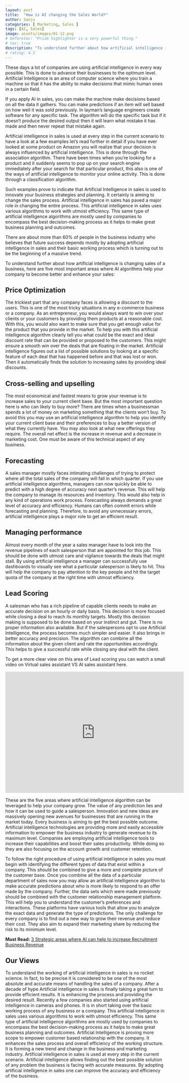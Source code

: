 ```yaml
---
layout: post
title:  "How is AI changing the Sales World?"
author: Sanju
categories: [ Marketing, Sales ]
tags: [AI, Sales]
image: assets/images/01-12.png
# beforetoc: "Prism highlighter is a very powerful thing."
# toc: true
description: "To understand further about how artificial intelligence is changing sales of a business, here are five most important areas where AI algorithms help your company to become better and enhance your sales"
# rating: 4.5
---
```

These days a lot of companies are using artificial intelligence in every way possible. This is done to advance their businesses to the optimum level. Artificial Intelligence is an area of computer science where you train a machine so that it has the ability to make decisions that mimic human ones in a certain field.

 If you apply AI in sales, you can make the machine make decisions based on all the data it gathers. You can make predictions if an item will sell based on how well it was sold previously. In layman’s language engineers create software for any specific task. The algorithm will do the specific task but if it doesn’t produce the desired output then it will learn what mistake it has made and then never repeat that mistake again.
 
  Artificial intelligence in sales is used at every step in the current scenario to have a look at a few examples let’s read further in detail if you have ever looked at some product on Amazon you will realize that your decision is always influenced by artificial intelligence. This is done through the association algorithm. There have been times when you’re looking for a product and it suddenly seems to pop up on your search engine immediately after your search for that particular product, this also is one of the ways of artificial intelligence to monitor your online activity. This is done through a classification algorithm.
  
   Such examples prove to indicate that Artificial Intelligence in sales is used to innovate your business strategies and planning. It certainly is aiming to change the sales process. Artificial intelligence in sales has paved a major role in changing the entire process.  This artificial intelligence in sales uses various algorithms to work with utmost efficiency. This same type of artificial intelligence algorithms are mostly used by companies to encompass the best decision-making process as it helps to make great business planning and outcomes.
   
   There are about more than 60% of people in the business industry who believes that future success depends mostly by adopting artificial intelligence in sales and their basic working process which is turning out to be the beginning of a massive trend. 

To understand further about how artificial intelligence is changing sales of a business, here are five most important areas where AI algorithms help your company to become better and enhance your sales:

## Price Optimization
The trickiest part that any company faces is allowing a discount to the users. This is one of the most tricky situations in any e-commerce business or a company. As an entrepreneur, you would always want to win over your clients or your customers by providing them products at a reasonable cost. With this, you would also want to make sure that you get enough value for the product that you provide in the market. To help you with this artificial intelligence algorithm clearly tell you what could be the exact and ideal discount rate that can be provided or proposed to the customers. This might ensure a smooth win over the deals that are floating in the market. Artificial intelligence figures out a list of possible solutions by looking at a specific feature of each deal that has happened before and that was lost or won. Then it automatically finds the solution to increasing sales by providing ideal discounts.

## Cross-selling and upselling
The most economical and fastest means to grow your revenue is to increase sales to your current client base. But the most important question here is who can likely to buy more? There are times when a businessman spends a lot of money on marketing something that the clients won’t buy. To avoid this you may use an artificial intelligence algorithm to help you identify your current client base and their preferences to buy a better version of what they currently have. You may also look at what new offerings they require. The overall net effect is the increase in revenue and a decrease in marketing cost. One must be aware of this technical aspect of any business. 

## Forecasting
A sales manager mostly faces intimating challenges of trying to protect where all the total sales of the company will fall in which quarter. If you use artificial intelligence algorithms, managers can now quickly be able to predict with a high degree of accuracy next quarter’s revenue. This will help the company to manage its resources and inventory. This would also help in any kind of operations work process. Forecasting always demands a great level of accuracy and efficiency. Humans can often commit errors while forecasting and planning. Therefore, to avoid any unnecessary errors, artificial intelligence plays a major role to get an efficient result.

## Managing performance
Almost every month of the year a sales manager have to look into the revenue pipelines of each salesperson that are appointed for this job. This should be done with utmost care and vigilance towards the deals that might stall. By using artificial intelligence a manager can successfully use dashboards to visually see what a particular salesperson is likely to hit. This will help the company to pay attention to the key people and hit the target quota of the company at the right time with utmost efficiency. 

## Lead Scoring
A salesman who has a rich pipeline of capable clients needs to make an accurate decision on an hourly or daily basis. This decision is more focused while closing a deal to reach its monthly targets. Mostly this decision making is supposed to be done based on your instinct and gut. There is no proper information also available. But if the salespersons opt to use Artificial Intelligence, the process becomes much simpler and easier. It also brings in better accuracy and precision. The algorithm can combine all the information about the given client and rate the opportunities accordingly.  This helps to give a successful rate while closing any deal with the client. 

To get a more clear view on this area of Lead scoring you can watch a small video on Virtual sales assistant VS AI sales assistant here.

<div class="video-container">
    <iframe src="https://www.youtube.com/embed/jlJON5LTUas" height="380" width="560" 
    allow="autoplay; encrypted-media"
    frameborder="0">
    </iframe>
</div>

These are the five areas where artificial intelligence algorithm can be leveraged to help your company grow. The value of any prediction lies and how it can be used to guide a salesperson. Innovation and new ideas are massively opening new avenues for businesses that are running in the market today. Every business is aiming to get the best possible outcome. Artificial intelligence technologies are providing more and easily accessible information to empower the business industry to generate revenue to its maximum level. Companies are employing artificial intelligence tools to increase their capabilities and boost their sales productivity. While doing so they are also focusing on the account growth and customer retention.

To follow the right procedure of using artificial intelligence in sales you must begin with identifying the different types of data that exist within a company. This should be combined to give a more and complete picture of the customer base. Once you combine all the data of a particular department of sales now you may allow an artificial intelligence algorithm to make accurate predictions about who is more likely to respond to an offer made by the company. Further, the data sets which were made previously should be combined with the customer relationship management platform. This will help you to understand the customer’s preferences and interactions. These platforms have various tools that allow you to analyze the exact data and generate the type of predictions. The only challenge for every company is to find out a new way to grow their revenue and reduce their cost. They also aim to expand their marketing share by reducing the risk to its minimum level. 

**Must Read:** [3 Strategic areas where AI can help to increase Recruitment Business Revenue](https://blog.7targets.ai/3-Strategic-areas-where-AI-can-help-to-increase-Recruitment-Business-Revenue/)

## Our Views
To understand the working of artificial intelligence in sales is no rocket science. In fact, to be precise it is considered to be one of the most absolute and accurate means of handling the sales of a company.  After a decade of hype Artificial intelligence in sales is finally taking a great turn to provide efficient results. It is enhancing the process and providing the desired result. Recently a few companies also started using artificial intelligence in cameras and phones. It is in short taking over the basic working process of any business or a company. This artificial intelligence in sales uses various algorithms to work with utmost efficiency. This same type of artificial intelligence algorithms are mostly used by companies to encompass the best decision-making process as it helps to make great business planning and outcomes. Artificial Intelligence is proving more scope to empower customer based relationship with the company. It enhances the sales process and overall efficiency of the working structure. It is forming a new trend and change in the business and marketing industry. Artificial intelligence in sales is used at every step in the current scenario. Artificial intelligence allows finding out the best possible solution of any problem the business is facing with accurate measures. By adopting artificial intelligence in sales one can improve the accuracy and efficiency of the business. 